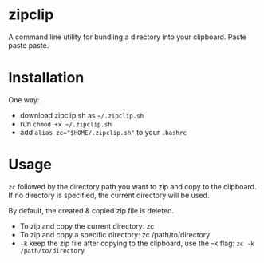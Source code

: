 # zipclip
A command line utility for bundling a directory into your clipboard. Paste paste paste.

# Installation

One way:

- download zipclip.sh as `~/.zipclip.sh`
- run `chmod +x ~/.zipclip.sh`
- add `alias zc="$HOME/.zipclip.sh"` to your `.bashrc`

# Usage

`zc` followed by the directory path you want to zip and copy to the clipboard. If no directory is specified, the current directory will be used.

By default, the created & copied zip file is deleted.

- To zip and copy the current directory: zc
- To zip and copy a specific directory: zc /path/to/directory
- `-k` keep the zip file after copying to the clipboard, use the -k flag: `zc -k /path/to/directory`
